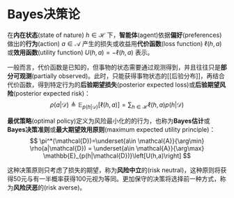 # Bayes决策论

在**内在状态**(state of nature) $h \in \mathcal{H}$ 下，**智能体**(agent)依据**偏好**(preferences)做出的**行为**(action) $a \in \mathcal{A}$ 产生的损失或收益用**代价函数**(loss function) $\ell(h,a)$ 或**效用函数**(utility function) $U(h,a)=-\ell(h,a)$ 表示。

一般而言，代价函数是已知的，但事物的状态需要通过观测得到，并且往往只是**部分可观测**(partially observed)。此时，只能获得事物状态的[[后验分布]]，再结合代价函数，得到特定行为的**后验期望损失**(posterior expected loss)或**后验期望风险**(posterior expected risk)：
$$ \rho(a|\mathcal{D}) \triangleq \mathbb{E}_{p(h|\mathcal{D})}\left[\ell(h,a)\right]=\sum_{h\in\mathcal{H}}\ell(h,a)p(h|\mathcal{D})$$

**最优策略**(optimal policy)定义为风险最小化的的行为，也称为**Bayes估计**或**Bayes决策准则**或**最大期望效用原则**(maximum expected utility principle)：
$$ \pi^*(\mathcal{D})=\underset{a\in \mathcal{A}}{\arg\min} \rho(a|\mathcal{D}) = \underset{a\in \mathcal{A}}{\arg\max} \mathbb{E}_{p(h|\mathcal{D})}\left[U(h,a)\right] $$

这种决策原则只考虑了损失的期望，称为**风险中立**的(risk neutral)，这种原则将获得50元与有一半概率获得100元视为等同。更加保守的决策将选择前一种方式，称为**风险厌恶**的(risk averse)。